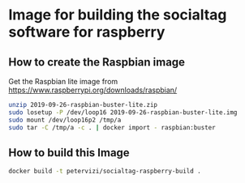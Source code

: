 # Image for building the socialtag software for raspberry

## How to create the Raspbian image

Get the Raspbian lite image from https://www.raspberrypi.org/downloads/raspbian/

```sh
unzip 2019-09-26-raspbian-buster-lite.zip
sudo losetup -P /dev/loop16 2019-09-26-raspbian-buster-lite.img
sudo mount /dev/loop16p2 /tmp/a
sudo tar -C /tmp/a -c . | docker import - raspbian:buster
```

## How to build this Image

```sh
docker build -t petervizi/socialtag-raspberry-build .
```
